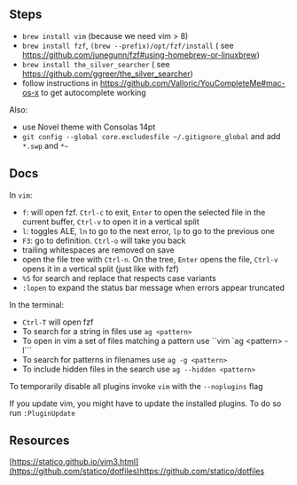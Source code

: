 Steps
-----

- `brew install vim` (because we need vim > 8)
- `brew install fzf`, `(brew --prefix)/opt/fzf/install` (
    see https://github.com/junegunn/fzf#using-homebrew-or-linuxbrew)
- `brew install the_silver_searcher` (
    see https://github.com/ggreer/the_silver_searcher)
- follow instructions in https://github.com/Valloric/YouCompleteMe#mac-os-x
    to get autocomplete working

Also:
- use Novel theme with Consolas 14pt
- `git config --global core.excludesfile ~/.gitignore_global` and add `*.swp`
  and `*~`

Docs
----

In `vim`:
- `f`: will open fzf. `Ctrl-c` to exit, `Enter` to open the selected file in the
  current buffer, `Ctrl-v` to open it in a vertical split
- `l`: toggles ALE, `ln` to go to the next error, `lp` to go to the previous one
- `F3`: go to definition. `Ctrl-o` will take you back
- trailing whitespaces are removed on save
- open the file tree with `Ctrl-n`. On the tree, `Enter` opens
the file, `Ctrl-v` opens it in a vertical split (just like with fzf)
- `%S` for search and replace that respects case variants
- `:lopen` to expand the status bar message when errors appear truncated

In the terminal:
- `Ctrl-T` will open fzf
- To search for a string in files use `ag <pattern>`
- To open in vim a set of files matching a pattern use ``vim `ag \<pattern\> -l```
- To search for patterns in filenames use `ag -g <pattern>`
- To include hidden files in the search use `ag --hidden <pattern>`

To temporarily disable all plugins invoke `vim` with the `--noplugins` flag

If you update vim, you might have to update the installed plugins. To do
so run `:PluginUpdate`


Resources
---------

[https://statico.github.io/vim3.html](https://github.com/statico/dotfiles)https://github.com/statico/dotfiles
